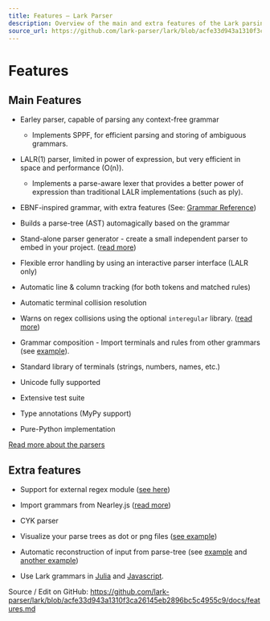 ```yaml
---
title: Features — Lark Parser
description: Overview of the main and extra features of the Lark parsing library.
source_url: https://github.com/lark-parser/lark/blob/acfe33d943a1310f3ca26145eb2896bc5c4955c9/docs/features.md
---
```


# Features

## Main Features

- Earley parser, capable of parsing any context-free grammar
  - Implements SPPF, for efficient parsing and storing of ambiguous grammars.

- LALR(1) parser, limited in power of expression, but very efficient in space and performance (O(n)).
  - Implements a parse-aware lexer that provides a better power of expression than traditional LALR implementations (such as ply).

- EBNF-inspired grammar, with extra features (See: [Grammar Reference](https://lark-parser.readthedocs.io/en/stable/grammar.html))

- Builds a parse-tree (AST) automagically based on the grammar

- Stand-alone parser generator - create a small independent parser to embed in your project. ([read more](https://lark-parser.readthedocs.io/en/stable/tools.html#stand-alone-parser))

- Flexible error handling by using an interactive parser interface (LALR only)

- Automatic line & column tracking (for both tokens and matched rules)

- Automatic terminal collision resolution

- Warns on regex collisions using the optional `interegular` library. ([read more](https://lark-parser.readthedocs.io/en/stable/how_to_use.html#regex-collisions))

- Grammar composition - Import terminals and rules from other grammars (see [example](https://github.com/lark-parser/lark/tree/master/examples/composition)).

- Standard library of terminals (strings, numbers, names, etc.)

- Unicode fully supported

- Extensive test suite

- Type annotations (MyPy support)

- Pure-Python implementation

[Read more about the parsers](https://lark-parser.readthedocs.io/en/stable/parsers.html)

## Extra features

- Support for external regex module ([see here](https://lark-parser.readthedocs.io/en/stable/classes.html#using-unicode-character-classes-with-regex))

- Import grammars from Nearley.js ([read more](https://lark-parser.readthedocs.io/en/stable/tools.html#importing-grammars-from-nearleyjs))

- CYK parser

- Visualize your parse trees as dot or png files ([see example](https://github.com/lark-parser/lark/blob/master/examples/fruitflies.py))

- Automatic reconstruction of input from parse-tree (see [example](https://github.com/lark-parser/lark/blob/master/examples/advanced/reconstruct_json.py) and [another example](https://github.com/lark-parser/lark/blob/master/examples/advanced/reconstruct_python.py))

- Use Lark grammars in [Julia](https://github.com/jamesrhester/Lerche.jl) and [Javascript](https://github.com/lark-parser/Lark.js).


Source / Edit on GitHub: https://github.com/lark-parser/lark/blob/acfe33d943a1310f3ca26145eb2896bc5c4955c9/docs/features.md